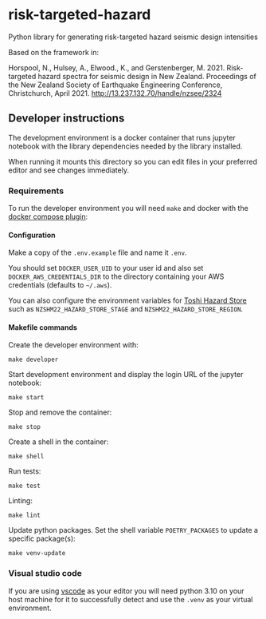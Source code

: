 # risk-targeted-hazard
Python library for generating risk-targeted hazard seismic design intensities

Based on the framework in:

Horspool, N., Hulsey, A., Elwood., K., and Gerstenberger, M. 2021. Risk-targeted hazard spectra for seismic design in New Zealand. Proceedings of the New Zealand Society of Earthquake Engineering Conference, Christchurch, April 2021. http://13.237.132.70/handle/nzsee/2324 

## Developer instructions

The development environment is a docker container that runs jupyter notebook with the library dependencies needed by the library installed.

When running it mounts this directory so you can edit files in your preferred editor and see changes immediately.

### Requirements

To run the developer environment you will need `make` and docker with the [docker compose plugin](https://docs.docker.com/compose/install/linux/):

#### Configuration

Make a copy of the `.env.example` file and name it `.env`.

You should set `DOCKER_USER_UID` to your user id and also set `DOCKER_AWS_CREDENTIALS_DIR` to the directory containing your AWS credentials (defaults to `~/.aws`).

You can also configure the environment variables for [Toshi Hazard Store](https://github.com/GNS-Science/toshi-hazard-store) such as `NZSHM22_HAZARD_STORE_STAGE` and `NZSHM22_HAZARD_STORE_REGION`.

#### Makefile commands

Create the developer environment with:

`make developer`

Start development environment and display the login URL of the jupyter notebook:

`make start`

Stop and remove the container:

`make stop`

Create a shell in the container:

`make shell`

Run tests:

`make test`

Linting:

`make lint`

Update python packages. Set the shell variable `POETRY_PACKAGES` to update a specific package(s):

`make venv-update`

### Visual studio code

If you are using [vscode](https://code.visualstudio.com/) as your editor you will need python 3.10 on your host machine for it to successfully detect and use the `.venv` as your virtual environment.
